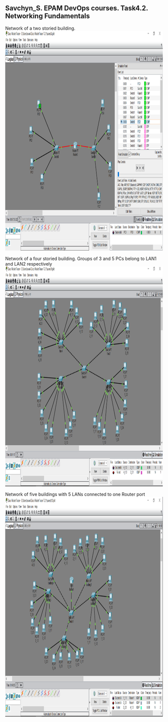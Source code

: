 ## Savchyn_S. EPAM DevOps courses. Task4.2. Networking Fundamentals

Network of a two storied building. 
<img src="https://github.com/xwav/epam_lectures_devops_Savchyn_2020/blob/main/Lecture_4/Task4_2/images/4.2_1.png" width="1024" height="700">

Network of a four storied building. Groups of 3 and 5 PCs belong to LAN1 and LAN2 respectively
<img src="https://github.com/xwav/epam_lectures_devops_Savchyn_2020/blob/main/Lecture_4/Task4_2/images/4.2_2.png" width="1024" height="700">

Network of five buildings with 5 LANs connected to one Router port
<img src="https://github.com/xwav/epam_lectures_devops_Savchyn_2020/blob/main/Lecture_4/Task4_2/images/4.2_3.png" width="1024" height="700">

